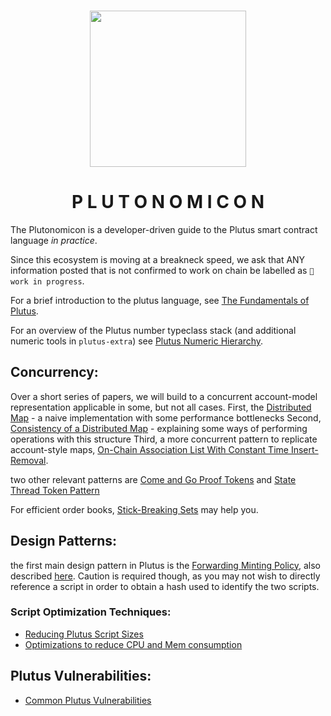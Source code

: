 <p align="center">
<br/>
<img src="https://i.imgur.com/H2ZZjU2.png" height=250 />
</p>

<h1 align="center">P L U T O N O M I C O N</h1>



The Plutonomicon is a developer-driven guide to the Plutus smart contract language _in practice_.

Since this ecosystem is moving at a breakneck speed, we ask that ANY information posted that is not confirmed to work on chain be labelled as `🔧 work in progress`.


For a brief introduction to the plutus language, see [The Fundamentals of Plutus](fundamentals.md).

For an overview of the Plutus number typeclass stack (and additional numeric tools in `plutus-extra`) see [Plutus Numeric Hierarchy](numeric.md).

## Concurrency:
Over a short series of papers, we will build to  a concurrent account-model representation applicable in some, but not all cases.
First, the [Distributed Map](DistributedMap.md) - a naive implementation with some performance bottlenecks
Second, [Consistency of a Distributed Map](consistency.md) - explaining some ways of performing operations with this structure
Third, a more concurrent pattern to replicate account-style maps, [On-Chain Association List With Constant Time Insert-Removal](assoc.md).

two other relevant patterns are [Come and Go Proof Tokens](cngproof.md) and [State Thread Token Pattern](statethread.md)

For efficient order books, [Stick-Breaking Sets](stick-breaking.md) may help you.

## Design Patterns:
the first main design pattern in Plutus is the [Forwarding Minting Policy](forwarding1.md), also described [here](forwarding2.md).  Caution is required though, as you may not wish to directly reference a script in order to obtain a hash used to identify the two scripts.

### Script Optimization Techniques:
- [Reducing Plutus Script Sizes](scriptsize.md)
- [Optimizations to reduce CPU and Mem consumption](scriptmem.md)

## Plutus Vulnerabilities:
- [Common Plutus Vulnerabilities](vulnerabilities.md)
